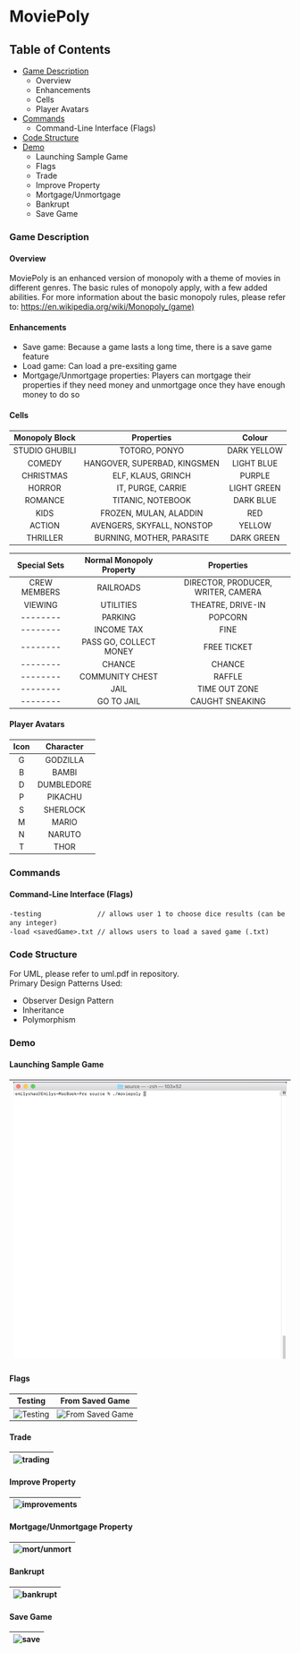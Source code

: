 # MoviePoly

## Table of Contents
* [Game Description](#game-description)
  * Overview
  * Enhancements
  * Cells
  * Player Avatars
* [Commands](#commands)
  * Command-Line Interface (Flags)
* [Code Structure](#code-structure)
* [Demo](#demo)
  * Launching Sample Game
  * Flags
  * Trade
  * Improve Property
  * Mortgage/Unmortgage
  * Bankrupt
  * Save Game

### Game Description
#### Overview
MoviePoly is an enhanced version of monopoly with a theme of movies in different genres. The basic rules of monopoly apply, with a few added abilities. For more information about the basic monopoly rules, please refer to: https://en.wikipedia.org/wiki/Monopoly_(game)
#### Enhancements
* Save game: Because a game lasts a long time, there is a save game feature
* Load game: Can load a pre-exsiting game
* Mortgage/Unmortgage properties: Players can mortgage their properties if they need money and unmortgage once they have enough money to do so
#### Cells
|**Monopoly Block**|**Properties**|**Colour**|
|:-------:|:-------:|:-------:|
|STUDIO GHUBILI|TOTORO, PONYO|DARK YELLOW|
|COMEDY|HANGOVER, SUPERBAD, KINGSMEN|LIGHT BLUE|
|CHRISTMAS|ELF, KLAUS, GRINCH|PURPLE|
|HORROR|IT, PURGE, CARRIE|LIGHT GREEN|
|ROMANCE|TITANIC, NOTEBOOK|DARK BLUE|
|KIDS|FROZEN, MULAN, ALADDIN|RED|
|ACTION|AVENGERS, SKYFALL, NONSTOP|YELLOW|
|THRILLER|BURNING, MOTHER, PARASITE|DARK GREEN|

|**Special Sets**|**Normal Monopoly Property**|**Properties**|
|:-------:|:-------:|:-------:|
|CREW MEMBERS|RAILROADS|DIRECTOR, PRODUCER, WRITER, CAMERA|
|VIEWING|UTILITIES|THEATRE, DRIVE-IN|
|--------|PARKING|POPCORN|
|--------|INCOME TAX|FINE|
|--------|PASS GO, COLLECT MONEY|FREE TICKET|
|--------|CHANCE|CHANCE|
|--------|COMMUNITY CHEST|RAFFLE|
|--------|JAIL|TIME OUT ZONE|
|--------|GO TO JAIL| CAUGHT SNEAKING|
#### Player Avatars
|**Icon**|**Character**|
|:-------:|:-------:|
|G|GODZILLA|
|B|BAMBI|
|D|DUMBLEDORE|
|P|PIKACHU|
|S|SHERLOCK|
|M|MARIO|
|N|NARUTO|
|T|THOR|

### Commands
#### Command-Line Interface (Flags)
```
-testing              // allows user 1 to choose dice results (can be any integer)
-load <savedGame>.txt // allows users to load a saved game (.txt)
```

### Code Structure
For UML, please refer to uml.pdf in repository. <br>
Primary Design Patterns Used:
* Observer Design Pattern
* Inheritance
* Polymorphism

### Demo
#### Launching Sample Game
| ![sample game launch](https://github.com/mice394/MoviePoly/blob/master/gifs/launch.gif) |
|:-------:|
#### Flags
|**Testing**|**From Saved Game**|
|:-------:|:-------:|
| ![Testing](https://github.com/mice394/MoviePoly/blob/master/gifs/testing.gif) | ![From Saved Game](https://github.com/mice394/MoviePoly/blob/master/gifs/savedgame.gif) |
#### Trade
| ![trading](https://github.com/mice394/MoviePoly/blob/master/gifs/trade.gif) |
|:-------:|
#### Improve Property
| ![improvements](https://github.com/mice394/MoviePoly/blob/master/gifs/improve.gif) |
|:-------:|
#### Mortgage/Unmortgage Property
| ![mort/unmort](https://github.com/mice394/MoviePoly/blob/master/gifs/mortgage.gif) |
|:-------:|
#### Bankrupt
| ![bankrupt](https://github.com/mice394/MoviePoly/blob/master/gifs/bankrupt.gif) |
|:-------:|
#### Save Game
| ![save](https://github.com/mice394/MoviePoly/blob/master/gifs/savinggame.gif) |
|:-------:|
